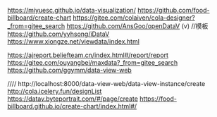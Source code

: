 https://miyuesc.github.io/data-visualization/
https://github.com/food-billboard/create-chart
https://gitee.com/colaiven/cola-designer?_from=gitee_search
https://github.com/AnsGoo/openDataV   (v)
//模板
https://github.com/yyhsong/iDataV
https://www.xiongze.net/viewdata/index.html


https://ajreport.beliefteam.cn/index.html#/report/report
https://gitee.com/ouyangbei/maxdata?_from=gitee_search
https://github.com/ggymm/data-view-web

////
http://localhost:8000/data-view-web/data-view-instance/create
http://cola.icelery.fun/designList
https://datav.byteportrait.com/#/page/create
https://food-billboard.github.io/create-chart/index.html#/
